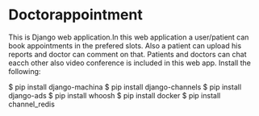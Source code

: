 # Doctorappointment
This is Django web application.In this web application a user/patient can book appointments in the prefered slots. Also a patient can upload his reports and doctor 
can comment on that.
Patients and doctors can chat eacch other also video conference is included in this web app.
Install the following:

$ pip install django-machina 
$ pip install django-channels 
$ pip install django-ads 
$ pip install whoosh 
$ pip install docker 
$ pip install channel_redis
